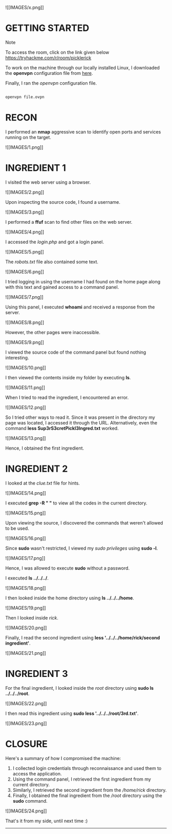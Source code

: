 ![[IMAGES/x.png]]
# GETTING STARTED

> [!NOTE]
> To access the room, click on the link given below
> https://tryhackme.com/r/room/picklerick

To work on the machine through our locally installed Linux, I downloaded the **openvpn** configuration file from [here](https://tryhackme.com/r/access).

Finally, I ran the *openvpn* configuration file.

```bash

openvpn file.ovpn
```

# RECON

I performed an **nmap** aggressive scan to identify open ports and services running on the target.

![[IMAGES/1.png]]

# INGREDIENT 1

I visited the web server using a browser.

![[IMAGES/2.png]]

Upon inspecting the source code, I found a username.

![[IMAGES/3.png]]

I performed a **ffuf** scan to find other files on the web server.

![[IMAGES/4.png]]

I accessed the *login.php* and got a login panel.

![[IMAGES/5.png]]

The *robots.txt* file also contained some text.

![[IMAGES/6.png]]

I tried logging in using the username I had found on the home page along with this text and gained access to a command panel.

![[IMAGES/7.png]]

Using this panel, I executed **whoami** and received a response from the server.

![[IMAGES/8.png]]

However, the other pages were inaccessible.

![[IMAGES/9.png]]

I viewed the source code of the command panel but found nothing interesting.

![[IMAGES/10.png]]

I then viewed the contents inside my folder by executing **ls**.

![[IMAGES/11.png]]

When I tried to read the ingredient, I encountered an error.

![[IMAGES/12.png]]

So I tried other ways to read it. Since it was present in the directory my page was located, I accessed it through the URL. Alternatively, even the command **less Sup3rS3cretPickl3Ingred.txt** worked.

![[IMAGES/13.png]]

Hence, I obtained the first ingredient.

# INGREDIENT 2

I looked at the *clue.txt* file for hints.

![[IMAGES/14.png]]

I executed **grep -R " "** to view all the codes in the current directory.

![[IMAGES/15.png]]

Upon viewing the source, I discovered the commands that weren't allowed to be used.

![[IMAGES/16.png]]

Since **sudo** wasn't restricted, I viewed my *sudo privileges* using **sudo -l**.

![[IMAGES/17.png]]

Hence, I was allowed to execute **sudo** without a password.

I executed **ls ../../../**.

![[IMAGES/18.png]]

I then looked inside the home directory using **ls ../../../home**.

![[IMAGES/19.png]]

Then I looked inside *rick*.

![[IMAGES/20.png]]

Finally, I read the second ingredient using **less '../../../home/rick/second ingredient'**.

![[IMAGES/21.png]]

# INGREDIENT 3

For the final ingredient, I looked inside the *root* directory using **sudo ls ../../../root**.

![[IMAGES/22.png]]

I then read this ingredient using **sudo less '../../../root/3rd.txt'**.

![[IMAGES/23.png]]

# CLOSURE

Here's a summary of how I compromised the machine:
1. I collected login credentials through reconnaissance and used them to access the application.
2. Using the command panel, I retrieved the first ingredient from my current directory.
3. Similarly, I retrieved the second ingredient from the */home/rick* directory.
4. Finally, I obtained the final ingredient from the */root* directory using the **sudo** command.

![[IMAGES/24.png]]

That's it from my side, until next time :)

---